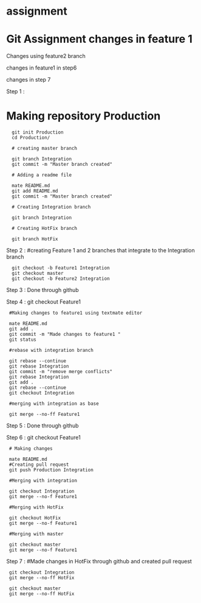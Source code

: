 # assignment
Git Assignment
changes in feature 1
=======

Changes using feature2 branch

changes in feature1 in step6

changes in step 7


Step 1 :
# Making repository Production

      git init Production
      cd Production/
      
      # creating master branch
      
      git branch Integration
      git commit -m "Master branch created"
      
      # Adding a readme file
      
      mate README.md
      git add README.md 
      git commit -m "Master branch created"
      
      # Creating Integration branch
      
      git branch Integration
      
      # Creating HotFix branch
      
      git branch HotFix
Step 2 : #creating Feature 1 and 2 branches that integrate to the Integration branch

      git checkout -b Feature1 Integration
      git checkout master
      git checkout -b Feature2 Integration
Step 3 : Done through github

Step 4 : git checkout Feature1

     #Making changes to feature1 using textmate editor  
     
     mate README.md
     git add .
     git commit -m "Made changes to feature1 " 
     git status
     
     #rebase with integration branch  
     
     git rebase --continue
     git rebase Integration
     git commit -m "remove merge conflicts"
     git rebase Integration
     git add .
     git rebase --continue
     git checkout Integration
     
     #merging with integration as base 
     
     git merge --no-ff Feature1
Step 5 : Done through github

Step 6 : git checkout Feature1

     # Making changes
     
     mate README.md
     #Creating pull request
     git push Production Integration
     
     #Merging with integration 
     
     git checkout Integration
     git merge --no-f Feature1
     
     #Merging with HotFix 
     
     git checkout HotFix
     git merge --no-f Feature1
     
     #Merging with master
     
     git checkout master
     git merge --no-f Feature1
Step 7 : #Made changes in HotFix through github and created pull request

     git checkout Integration
     git merge --no-ff HotFix

     git checkout master
     git merge --no-ff HotFix  
